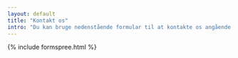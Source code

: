 ```yaml
---
layout: default
title: "Kontakt os"
intro: "Du kan bruge nedenstående formular til at kontakte os angående mere generelle henvendelser. Hvis du er interesseret i én af de enkelte tests, så klik dig gerne ind under den og kontakt os der igennem."
---
```


{% include formspree.html %}
